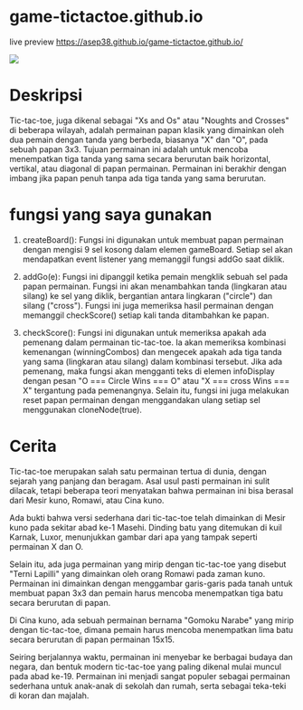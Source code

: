 # game-tictactoe.github.io
live preview
https://asep38.github.io/game-tictactoe.github.io/

<img src="https://user-images.githubusercontent.com/112145050/255478004-7b74d0c4-6421-4828-b786-88113e6e708c.png" />

# Deskripsi
Tic-tac-toe, juga dikenal sebagai "Xs and Os" atau "Noughts and Crosses" di beberapa wilayah, adalah permainan papan klasik yang dimainkan oleh dua pemain dengan tanda yang berbeda, biasanya "X" dan "O", pada sebuah papan 3x3. Tujuan permainan ini adalah untuk mencoba menempatkan tiga tanda yang sama secara berurutan baik horizontal, vertikal, atau diagonal di papan permainan. Permainan ini berakhir dengan imbang jika papan penuh tanpa ada tiga tanda yang sama berurutan.

# fungsi yang saya gunakan
1. createBoard(): Fungsi ini digunakan untuk membuat papan permainan dengan mengisi 9 sel kosong dalam elemen gameBoard. Setiap sel akan mendapatkan event listener yang memanggil fungsi addGo saat diklik.

2. addGo(e): Fungsi ini dipanggil ketika pemain mengklik sebuah sel pada papan permainan. Fungsi ini akan menambahkan tanda (lingkaran atau silang) ke sel yang diklik, bergantian antara lingkaran ("circle") dan silang ("cross"). Fungsi ini juga memeriksa hasil permainan dengan memanggil checkScore() setiap kali tanda ditambahkan ke papan.

3. checkScore(): Fungsi ini digunakan untuk memeriksa apakah ada pemenang dalam permainan tic-tac-toe. Ia akan memeriksa kombinasi kemenangan (winningCombos) dan mengecek apakah ada tiga tanda yang sama (lingkaran atau silang) dalam kombinasi tersebut. Jika ada pemenang, maka fungsi akan mengganti teks di elemen infoDisplay dengan pesan "O === Circle Wins === O" atau "X === cross Wins === X" tergantung pada pemenangnya. Selain itu, fungsi ini juga melakukan reset papan permainan dengan menggandakan ulang setiap sel menggunakan cloneNode(true).

# Cerita
Tic-tac-toe merupakan salah satu permainan tertua di dunia, dengan sejarah yang panjang dan beragam. Asal usul pasti permainan ini sulit dilacak, tetapi beberapa teori menyatakan bahwa permainan ini bisa berasal dari Mesir kuno, Romawi, atau Cina kuno.

Ada bukti bahwa versi sederhana dari tic-tac-toe telah dimainkan di Mesir kuno pada sekitar abad ke-1 Masehi. Dinding batu yang ditemukan di kuil Karnak, Luxor, menunjukkan gambar dari apa yang tampak seperti permainan X dan O.

Selain itu, ada juga permainan yang mirip dengan tic-tac-toe yang disebut "Terni Lapilli" yang dimainkan oleh orang Romawi pada zaman kuno. Permainan ini dimainkan dengan menggambar garis-garis pada tanah untuk membuat papan 3x3 dan pemain harus mencoba menempatkan tiga batu secara berurutan di papan.

Di Cina kuno, ada sebuah permainan bernama "Gomoku Narabe" yang mirip dengan tic-tac-toe, dimana pemain harus mencoba menempatkan lima batu secara berurutan di papan permainan 15x15.

Seiring berjalannya waktu, permainan ini menyebar ke berbagai budaya dan negara, dan bentuk modern tic-tac-toe yang paling dikenal mulai muncul pada abad ke-19. Permainan ini menjadi sangat populer sebagai permainan sederhana untuk anak-anak di sekolah dan rumah, serta sebagai teka-teki di koran dan majalah.
